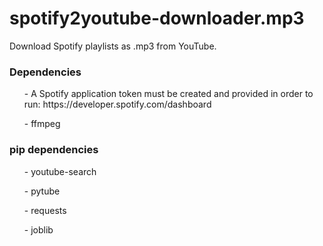 # spotify2youtube-downloader.mp3
Download Spotify playlists as .mp3 from YouTube.

<h3> Dependencies </h3>
<ul>- A Spotify application token must be created and provided in order to run: https://developer.spotify.com/dashboard </ul>
<ul>- ffmpeg </ul>

<h3> pip dependencies </h3>
<ul>- youtube-search</ul>
<ul>- pytube</ul>
<ul>- requests</ul>
<ul>- joblib</ul>
